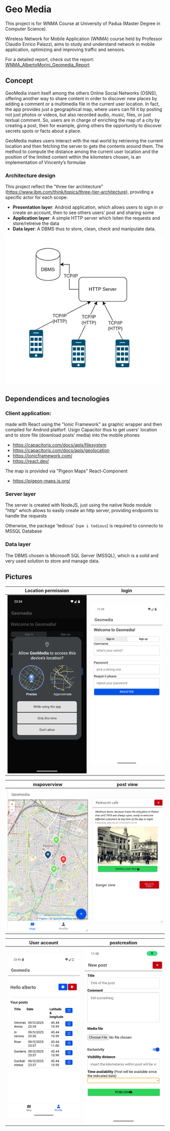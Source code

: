 # Geo Media

This project is for WNMA Course at University of Padua (Master Degree in Computer Science).

Wireless Network for Mobile Application (WNMA) course held by Professor Claudio Enrico Palazzi, aims to study and understand network in mobile application, optimizing and improving traffic and sensors.


For a detailed report, check out the report: [WNMA_AlbertoMorini_Geomedia_Report](WNMA_AlbertoMorini_Geomedia_Report.pdf)

## Concept
GeoMedia insert itself among the others Online Social Networks (OSNS), offering another way to share content in order to discover new places by adding a comment or a multimedia file in the current user location.
In fact, the app provides just a geographical map, where users can fill it by posting not just photos or videos, but also recorded audio, music, files, or just textual comment. So, users are in charge of enriching the map of a city by creating a post, then for example, giving others the opportunity to discover secrets
spots or facts about a place.


GeoMedia makes users interact with the real world by retrieving the current location and then fetching the server to gets the contents around them.
The method to compute the distance among the current user location and the position of the limited content within the kilometers chosen, is an implementation of Vincenty’s formulae

### Architecture design

This project reflect the "three tier architecture" (https://www.ibm.com/think/topics/three-tier-architecture), providing a specific actor for each scope:
- **Presentation layer**: Android application, which allows users to sign in or create an account, then to see others users' post and sharing some
- **Application layer**: A simple HTTP server which lsiten the requests and store/retreive the data
- **Data layer**: A DBMS thus to store, clean, check and manipulate data.

![Architecture](/docs/img/Architecture.png)

## Dependendices and tecnologies

### Client application:

made with React using the "Ionic Framework" as graphic wrapper and then compiled for Android platforf.
Usign Capacitor thus to get users' location and to store file (download posts' media) into the mobile phones

- https://capacitorjs.com/docs/apis/filesystem
- https://capacitorjs.com/docs/apis/geolocation
- https://ionicframework.com/
- https://react.dev/

The map is provided via "Pigeon Maps" React-Component
- https://pigeon-maps.js.org/

### Server layer

The server is created with NodeJS, just using the native Node module "http" which allows to easily create an http server, providing endpoints to handle the requests

Otherwise, the package 'tedious' (`npm i tedious`) is required to connecto to MSSQL Database

### Data layer

The DBMS chosen is Microsoft SQL Server (MSSQL), which is a solid and very used solution to store and manage data.


## Pictures


| **Location permission** | **login** |
| ------------ | ------------- |
| ![permission](docs/img/Screenshot_20250402-233423.png) |![permission](docs/img/Login.png) |




| **mapoverview** | **post view** |
| ------------ | ------------- |
| ![mapoverview](docs/img/Padua1.png) | ![center](docs/img/Padua2.png) |


| **User account** | **postcreation** |
| ------------ | ------------- |
| ![usersettings](docs/img/UserProfile.png) | ![postcreation](docs/img/Pubblicazione.png) |

